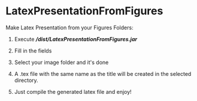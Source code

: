 # LatexPresentationFromFigures

Make Latex Presentation from your Figures Folders:


1) Execute ___/dist/LatexPresentationFromFigures.jar___

2) Fill in the fields

3) Select your image folder and it's done

4) A .tex file with the same name as the title will be created in the selected directory.

5) Just compile the generated latex file and enjoy!

